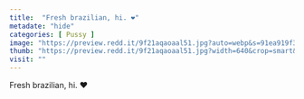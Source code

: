 ```yaml
---
title:  "Fresh brazilian, hi. ❤️"
metadate: "hide"
categories: [ Pussy ]
image: "https://preview.redd.it/9f21aqaoaal51.jpg?auto=webp&s=91ea919f3c3a7ba3fb757b7acef2e1c33bd3cece"
thumb: "https://preview.redd.it/9f21aqaoaal51.jpg?width=640&crop=smart&auto=webp&s=f2dd1c59ffeb96c676dcf0d34e9fdc88670e8b56"
visit: ""
---
```

Fresh brazilian, hi. ❤️
